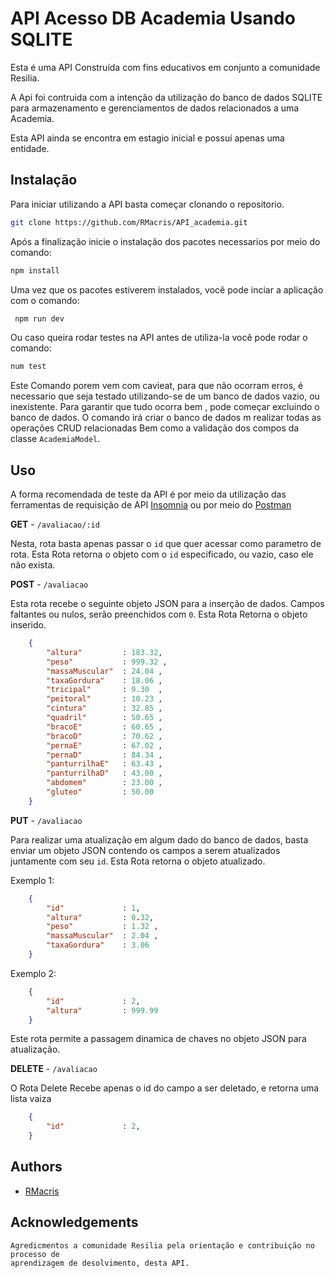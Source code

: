 
# API Acesso DB Academia Usando SQLITE

Esta é uma API Construída com fins educativos em conjunto a comunidade Resilia.

A Api foi contruida com a intenção da utilização do banco de dados SQLITE para 
armazenamento e gerenciamentos de dados relacionados a uma Academia.

Esta API ainda se encontra em estagio inicial e possuí apenas uma entidade.




## Instalação

Para iniciar utilizando a API basta começar clonando o repositorio.
```bash
git clone https://github.com/RMacris/API_academia.git
```
Após a finalização inicie o instalação dos pacotes necessarios por meio do comando:
```bash
npm install
```

Uma vez que os pacotes estiverem instalados, você pode inciar a aplicação com o comando:
```bash
 npm run dev
```
Ou caso queira rodar testes na API antes de utiliza-la você pode rodar o comando:    

```bash
num test
```

Este Comando porem vem com cavieat, para que não ocorram erros, é necessario que seja testado
utilizando-se de um banco de dados vazio, ou inexistente.
Para garantir que tudo ocorra bem , pode começar excluindo o banco de dados.
O comando irá criar o banco de dados m realizar todas as operações CRUD relacionadas
Bem como a validação dos compos da classe `AcademiaModel`.



## Uso

A forma recomendada de teste da API é por meio da utilização das ferramentas de requisição de API [Insomnia](https://insomnia.rest/) ou
por meio do [Postman](https://www.postman.com/downloads/)



**GET** - `/avaliacao/:id` 

Nesta, rota basta apenas passar o `id` que quer acessar como parametro de rota.
Esta Rota retorna o objeto com o `id` especificado, ou vazio, caso ele não exista.

**POST** - `/avaliacao` 

Esta rota recebe o seguinte objeto JSON para a inserção de dados.
Campos faltantes ou nulos, serão preenchidos com `0`.
Esta Rota Retorna o objeto inserido.
```json
	{
        "altura"         : 183.32, 
        "peso"           : 999.32 , 
        "massaMuscular"  : 24.04 ,
        "taxaGordura"    : 18.06 ,
        "tricipal"       : 9.30  ,
        "peitoral"       : 10.23 ,
        "cintura"        : 32.85 ,
        "quadril"        : 50.65 ,
        "bracoE"       	 : 60.65 ,
        "bracoD"       	 : 70.62 ,
        "pernaE"         : 67.02 ,
        "pernaD"         : 84.34 ,
        "panturrilhaE"   : 63.43 ,
        "panturrilhaD"   : 43.00 ,
        "abdomem"        : 23.00 ,
        "gluteo"       	 : 50.00
	} 
``` 

**PUT** - `/avaliacao`

Para realizar uma atualização em algum dado do banco de dados, basta enviar um objeto JSON
contendo os campos a serem atualizados juntamente com seu `id`. Esta Rota retorna o objeto
atualizado.

Exemplo 1:
```json
    {
        "id"             : 1,
        "altura"         : 0.32, 
        "peso"           : 1.32 , 
        "massaMuscular"  : 2.04 ,
        "taxaGordura"    : 3.06
    }
```

Exemplo 2:
```json
    {
        "id"             : 2,
        "altura"         : 999.99 
    }
```
Este rota permite a passagem dinamica de chaves no objeto JSON para atualização.

**DELETE** - `/avaliacao`

O Rota Delete Recebe apenas o id do campo a ser deletado, e retorna uma lista vaiza
```json
    {
        "id"             : 2,
    }
```


## Authors

- [RMacris](https://github.com/RMacris/API_academia)


## Acknowledgements

    Agredicmentos a comunidade Resilia pela orientação e contribuição no processo de 
    aprendizagem de desolvimento, desta API.